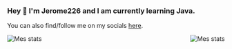 ### Hey 👋 I'm Jerome226 and I am currently learning Java.

You can also find/follow me on my socials [here](https://solo.to/jerome226).

<img align="left" alt="Mes stats" src="https://github-readme-stats.vercel.app/api?username=Jerome226&show_icons=true&hide_border=true&theme=radical"/>
<img align="right" alt="Mes stats" src="https://github-readme-stats.vercel.app/api/top-langs/?username=Jerome226&show_icons=true&hide_border=true&theme=radical" />

